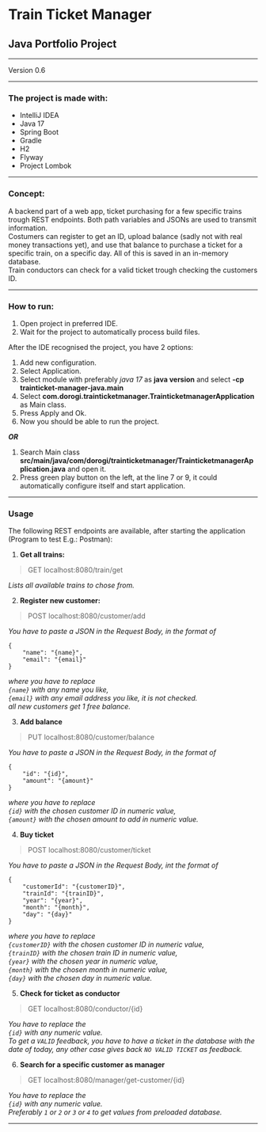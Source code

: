 # Train Ticket Manager

## Java Portfolio Project

---

Version 0.6

---

### The project is made with:

- IntelliJ IDEA
- Java 17
- Spring Boot
- Gradle
- H2
- Flyway
- Project Lombok

---

### Concept:

A backend part of a web app, ticket purchasing for a few specific trains trough REST endpoints.
Both path variables and JSONs are used to transmit information.  
Costumers can register to get an ID, upload balance (sadly not with real money transactions yet), 
and use that balance to purchase a ticket for a specific train, on a specific day. 
All of this is saved in an in-memory database.  
Train conductors can check for a valid ticket trough checking the customers ID. 

---
### How to run:

1. Open project in preferred IDE.
2. Wait for the project to automatically process build files.

After the IDE recognised the project, you have 2 options:

1. Add new configuration.
2. Select Application.
3. Select module with preferably *java 17* as **java version** and select **-cp trainticket-manager-java.main**
4. Select **com.dorogi.trainticketmanager.TrainticketmanagerApplication** as Main class.
5. Press Apply and Ok.
6. Now you should be able to run the project.

***OR***

1. Search Main class **src/main/java/com/dorogi/trainticketmanager/TrainticketmanagerApplication.java** and open it.
2. Press green play button on the left, at the line 7 or 9, it could automatically configure itself and start application.

---

### Usage

The following REST endpoints are available, after starting the application (Program to test E.g.: Postman):

1. **Get all trains:**

> GET localhost:8080/train/get

*Lists all available trains to chose from.*

2. **Register new customer:**

> POST localhost:8080/customer/add

*You have to paste a JSON in the Request Body, in the format of*

```
{
    "name": "{name}",
    "email": "{email}"
}
```

*where you have to replace  
`{name}` with any name you like,  
`{email}` with any email address you like, it is not checked.  
all new customers get 1 free balance.*

3. **Add balance**

> PUT localhost:8080/customer/balance

*You have to paste a JSON in the Request Body, in the format of*

```
{
    "id": "{id}",
    "amount": "{amount}"
}
```

*where you have to replace  
`{id}` with the chosen customer ID in numeric value,  
`{amount}` with the chosen amount to add in numeric value.*

4. **Buy ticket**

> POST localhost:8080/customer/ticket

*You have to paste a JSON in the Request Body, int the format of*

```
{
    "customerId": "{customerID}",
    "trainId": "{trainID}",
    "year": "{year}",
    "month": "{month}",
    "day": "{day}"
}
```

*where you have to replace  
`{customerID}` with the chosen customer ID in numeric value,  
`{trainID}` with the chosen train ID in numeric value,  
`{year}` with the chosen year in numeric value,  
`{month}` with the chosen month in numeric value,  
`{day}` with the chosen day in numeric value.*

5. **Check for ticket as conductor**

> GET localhost:8080/conductor/{id}

*You have to replace the  
`{id}` with any numeric value.  
To get a `VALID` feedback, you have to have a ticket in the database 
with the date of today, any other case gives back `NO VALID TICKET` as feedback.*

6. **Search for a specific customer as manager**

> GET localhost:8080/manager/get-customer/{id}

*You have to replace the  
`{id}` with any numeric value.  
Preferably `1` or `2` or `3` or `4` to get values from preloaded database.*


---
